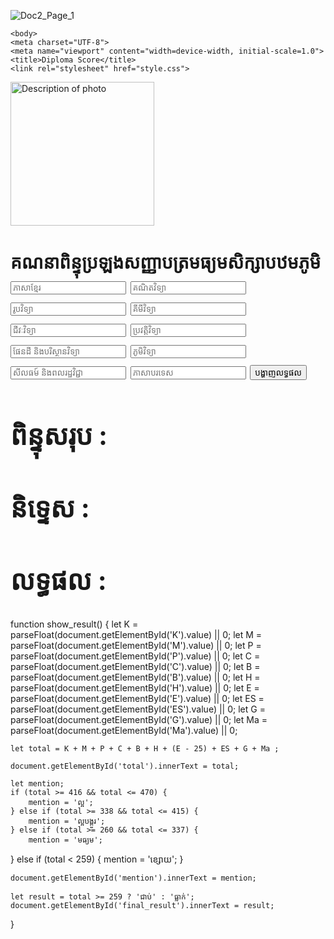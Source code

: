 ![Doc2_Page_1](https://github.com/user-attachments/assets/91c77027-46c1-420b-adea-6c204c921114)
<!DOCTYPE html>
<html lang="en">
<head>
   
    <body>
    <meta charset="UTF-8">
    <meta name="viewport" content="width=device-width, initial-scale=1.0">
    <title>Diploma Score</title>
    <link rel="stylesheet" href="style.css">
</head>
<body>
    <div class="container">
        <img src="folder/Doc2_Page_1.png" alt="Description of photo" width="230">
        <h1>គណនាពិន្ទុប្រឡងសញ្ញាបត្រមធ្យមសិក្សាបឋមភូមិ 
        <input type="text" placeholder="ភាសាខ្មែរ" id="K">
        <input type="text" placeholder="គណិតវិទ្យា" id="M">
        <input type="text" placeholder="រូបវិទ្យា" id="P">
        <input type="text" placeholder="គីមីវិទ្យា" id="C">
        <input type="text" placeholder="ជីវៈវិទ្យា" id="B">
        <input type="text" placeholder="ប្រវត្តិវិទ្យា" id="H">
                <input type="text" placeholder="ផែនដី និងបរិស្ថានវិទ្យា" id="ES"> 
        <input type="text" placeholder="ភូមិវិទ្យា" id="G">
                <input type="text" placeholder="សីលធម៍ និងពលរដ្ឋវិជ្ជា" id=" Ma">
               <input type="text" placeholder="ភាសាបរទេស" id="E">
        <button type="button" onclick="show_result()">បង្ហាញលទ្ធផល</button>
        <div id="result">
            <h2>ពិន្ទុសរុប :<span id="total"></span></h2>
            <h2>និទ្ទេស :<span id="mention"></span></h2>
            <h2>លទ្ធផល :<span id="final_result"></span></h2>
        </div>
    </div>
    <script src="script.js"></script>
    <body>
        <script type="text/javascript" src="folder/ResuitDexam.js"></script>
    </body>
    <link rel="stylesheet"type="text/css" href="folder/ResuitDExam.css">
</head>
           function show_result() {
    let K = parseFloat(document.getElementById('K').value) || 0;
    let M = parseFloat(document.getElementById('M').value) || 0;
    let P = parseFloat(document.getElementById('P').value) || 0;
    let C = parseFloat(document.getElementById('C').value) || 0;
    let B = parseFloat(document.getElementById('B').value) || 0;
    let H = parseFloat(document.getElementById('H').value) || 0;
    let E = parseFloat(document.getElementById('E').value) || 0;
    let ES = parseFloat(document.getElementById('ES').value) || 0;
    let G = parseFloat(document.getElementById('G').value) || 0;
    let Ma = parseFloat(document.getElementById('Ma').value) || 0;

    let total = K + M + P + C + B + H + (E - 25) + ES + G + Ma ;

    document.getElementById('total').innerText = total;

    let mention;
    if (total >= 416 && total <= 470) {
        mention = 'ល្អ';
    } else if (total >= 338 && total <= 415) {
        mention = 'ល្អបង្គួរ';
    } else if (total >= 260 && total <= 337) {
        mention = 'មធ្យម';
   } else if (total < 259) {
        mention = 'ខ្សោយ';
    }

    document.getElementById('mention').innerText = mention;

    let result = total >= 259 ? 'ជាប់' : 'ធ្លាក់';
    document.getElementById('final_result').innerText = result;
}


   </html>
